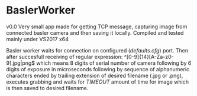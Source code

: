 # BaslerWorker
v0.0
Very small app made for getting TCP message, capturing image from connected basler camera and then saving it locally.
Compiled and tested mainly under VS2017 x64

Basler worker waits for connection on configured (_defaults.cfg_) port. Then after succesfull receiving of regular expression: ^[0-9]{14}[A-Za-z0-9].jpg|png$ which means 8 digits of serial number of camera following by 6 digits of exposure in microseconds following by sequence of alphanumeric characters ended by trailing extension of desired filename (.jpg or .png), executes grabbing and waits for _TIMEOUT_ amount of time for image which is then saved to desired filename.